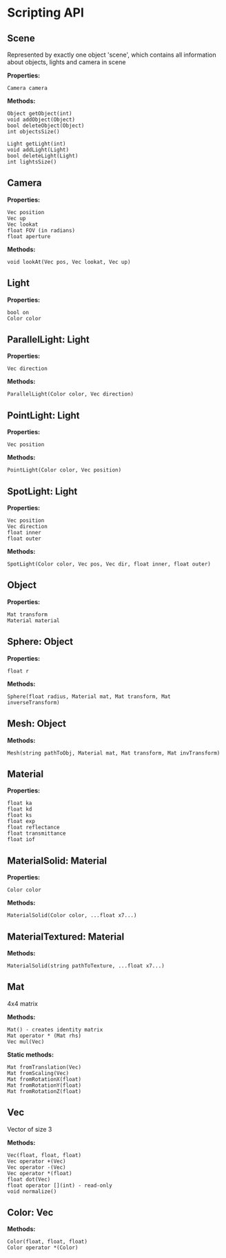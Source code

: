 # Scripting API

## Scene
Represented by exactly one object 'scene', which contains
all information about objects, lights and camera in scene
	
**Properties:**
```
Camera camera
```
**Methods:**
```
Object getObject(int)
void addObject(Object)
bool deleteObject(Object)
int objectsSize()

Light getLight(int)
void addLight(Light)
bool deleteLight(Light)
int lightsSize()
```

## Camera
**Properties:**
```
Vec position
Vec up
Vec lookat
float FOV (in radians)
float aperture
```
**Methods:**
```
void lookAt(Vec pos, Vec lookat, Vec up)
```

## Light
**Properties:**
```
bool on
Color color
```

## ParallelLight: Light
**Properties:**
```
Vec direction
```
**Methods:**
```
ParallelLight(Color color, Vec direction)
```

## PointLight: Light
**Properties:**
```
Vec position
```
**Methods:**
```
PointLight(Color color, Vec position)
```

## SpotLight: Light
**Properties:**
```
Vec position
Vec direction
float inner
float outer
```
**Methods:**
```
SpotLight(Color color, Vec pos, Vec dir, float inner, float outer)
```

## Object
**Properties:**
```
Mat transform
Material material
```

## Sphere: Object
**Properties:**
```
float r
```
**Methods:**
```
Sphere(float radius, Material mat, Mat transform, Mat inverseTransform)
```

## Mesh: Object
**Methods:**
```
Mesh(string pathToObj, Material mat, Mat transform, Mat invTransform)
```

## Material
**Properties:**
```
float ka
float kd
float ks
float exp
float reflectance
float transmittance
float iof
```

## MaterialSolid: Material
**Properties:**
```
Color color
```
**Methods:**
```
MaterialSolid(Color color, ...float x7...)
```

## MaterialTextured: Material
**Methods:**
```
MaterialSolid(string pathToTexture, ...float x7...)
```

## Mat
4x4 matrix
  
**Methods:**
```
Mat() - creates identity matrix
Mat operator * (Mat rhs)
Vec mul(Vec)
```
**Static methods:**
```
Mat fromTranslation(Vec)
Mat fromScaling(Vec)
Mat fromRotationX(float)
Mat fromRotationY(float)
Mat fromRotationZ(float)
```

## Vec
Vector of size 3
  
**Methods:**
```
Vec(float, float, float)
Vec operator +(Vec)
Vec operator -(Vec)
Vec operator *(float)
float dot(Vec)
float operator [](int) - read-only
void normalize()
```

## Color: Vec
**Methods:**
```
Color(float, float, float)
Color operator *(Color)
```
